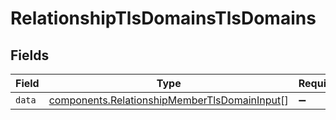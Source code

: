# RelationshipTlsDomainsTlsDomains


## Fields

| Field                                                                                                               | Type                                                                                                                | Required                                                                                                            | Description                                                                                                         |
| ------------------------------------------------------------------------------------------------------------------- | ------------------------------------------------------------------------------------------------------------------- | ------------------------------------------------------------------------------------------------------------------- | ------------------------------------------------------------------------------------------------------------------- |
| `data`                                                                                                              | [components.RelationshipMemberTlsDomainInput](../../../sdk/models/components/relationshipmembertlsdomaininput.md)[] | :heavy_minus_sign:                                                                                                  | N/A                                                                                                                 |